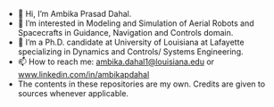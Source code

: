 - 👋 Hi, I’m Ambika Prasad Dahal.
- 👀 I’m interested in Modeling and Simulation of Aerial Robots and Spacecrafts in Guidance, Navigation and Controls domain.
- 🌱 I’m a Ph.D. candidate at University of Louisiana at Lafayette specializing in Dynamics and Controls/ Systems Engineering. 
- 📫 How to reach me: ambika.dahal1@louisiana.edu or www.linkedin.com/in/ambikapdahal
- The contents in these repositories are my own. Credits are given to sources whenever applicable.

<!---
apd1991/apd1991 is a ✨ special ✨ repository because its `README.md` (this file) appears on your GitHub profile.
You can click the Preview link to take a look at your changes.
--->
